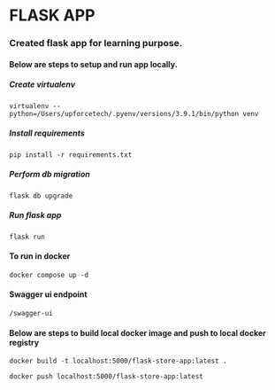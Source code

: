 # FLASK APP

### Created flask app for learning purpose.
#### Below are steps to setup and run app locally.
##### Create virtualenv
``` virtualenv --python=/Users/upforcetech/.pyenv/versions/3.9.1/bin/python venv ```
##### Install requirements
```pip install -r requirements.txt```
##### Perform db migration
```flask db upgrade```
##### Run flask app
```flask run```

#### To run in docker
```docker compose up -d```

#### Swagger ui endpoint
```/swagger-ui```

#### Below are steps to build local docker image and push to local docker registry
``` docker build -t localhost:5000/flask-store-app:latest . ```

``` docker push localhost:5000/flask-store-app:latest ```